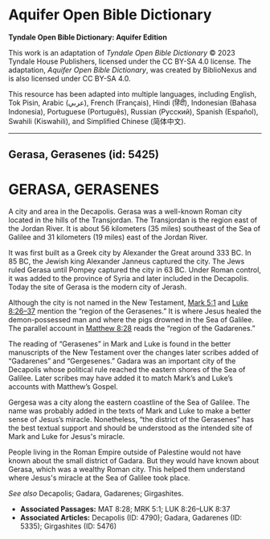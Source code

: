 # Aquifer Open Bible Dictionary

**Tyndale Open Bible Dictionary: Aquifer Edition**

This work is an adaptation of *Tyndale Open Bible Dictionary* © 2023 Tyndale House Publishers, licensed under the CC BY\-SA 4\.0 license. The adaptation, *Aquifer Open Bible Dictionary*, was created by BiblioNexus and is also licensed under CC BY\-SA 4\.0\.

This resource has been adapted into multiple languages, including English, Tok Pisin, Arabic (عربي), French (Français), Hindi (हिंदी), Indonesian (Bahasa Indonesia), Portuguese (Português), Russian (Русский), Spanish (Español), Swahili (Kiswahili), and Simplified Chinese (简体中文).



--------------------------------

## Gerasa, Gerasenes (id: 5425)

GERASA, GERASENES
=================

A city and area in the Decapolis. Gerasa was a well\-known Roman city located in the hills of the Transjordan. The Transjordan is the region east of the Jordan River. It is about 56 kilometers (35 miles) southeast of the Sea of Galilee and 31 kilometers (19 miles) east of the Jordan River. 

It was first built as a Greek city by Alexander the Great around 333 BC. In 85 BC, the Jewish king Alexander Janneus captured the city. The Jews ruled Gerasa until Pompey captured the city in 63 BC. Under Roman control, it was added to the province of Syria and later included in the Decapolis. Today the site of Gerasa is the modern city of Jerash.

Although the city is not named in the New Testament, [Mark 5:1](https://ref.ly/Mark5:1) and [Luke 8:26–37](https://ref.ly/Luke8:26-Luke8:37) mention the “region of the Gerasenes.” It is where Jesus healed the demon\-possessed man and where the pigs drowned in the Sea of Galilee. The parallel account in [Matthew 8:28](https://ref.ly/Matt8:28) reads the “region of the Gadarenes.”

The reading of “Gerasenes” in Mark and Luke is found in the better manuscripts of the New Testament over the changes later scribes added of “Gadarenes” and “Gergesenes.” Gadara was an important city of the Decapolis whose political rule reached the eastern shores of the Sea of Galilee. Later scribes may have added it to match Mark’s and Luke’s accounts with Matthew’s Gospel. 

Gergesa was a city along the eastern coastline of the Sea of Galilee. The name was probably added in the texts of Mark and Luke to make a better sense of Jesus’s miracle. Nonetheless, “the district of the Gerasenes” has the best textual support and should be understood as the intended site of Mark and Luke for Jesus's miracle. 

People living in the Roman Empire outside of Palestine would not have known about the small district of Gadara. But they would have known about Gerasa, which was a wealthy Roman city. This helped them understand where Jesus's miracle at the Sea of Galilee took place.

*See also* Decapolis; Gadara, Gadarenes; Girgashites.

* **Associated Passages:** MAT 8:28; MRK 5:1; LUK 8:26–LUK 8:37
* **Associated Articles:** Decapolis (ID: 4790); Gadara, Gadarenes (ID: 5335); Girgashites (ID: 5476)

